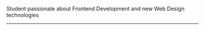 Student passionate about Frontend Development and new Web Design technologies
____________________________________________________________________________________
